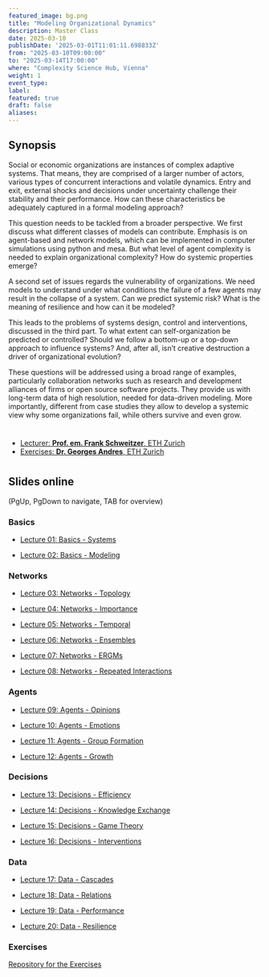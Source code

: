 ```yaml
---
featured_image: bg.png
title: "Modeling Organizational Dynamics" 
description: Master Class
date: 2025-03-10
publishDate: '2025-03-01T11:01:11.698833Z'
from: "2025-03-10T09:00:00"
to: "2025-03-14T17:00:00"
where: "Complexity Science Hub, Vienna"
weight: 1
event_type: 
label: 
featured: true
draft: false
aliases:
---
```



## Synopsis


Social or economic organizations are instances of complex adaptive systems. That means, they are comprised of a larger number of actors, various types of concurrent interactions and  volatile dynamics. Entry and exit, external shocks and decisions under uncertainty challenge their stability and their performance.
How can these characteristics be adequately captured in a formal modeling approach?

This question needs to be tackled from a broader perspective. We first discuss what different classes of models can contribute. Emphasis is on agent-based and network models, which can be implemented in computer simulations using python and mesa. But what level of agent complexity is needed to explain organizational complexity? How do systemic properties emerge? 

A second set of issues regards the vulnerability of organizations. We need models to understand under what conditions the failure of a few agents may result in the collapse of a system. Can we predict systemic risk? What is the meaning of resilience and how can it be modeled? 

This leads to the problems of systems design, control and interventions, discussed in the third part. To what extent can self-organization be predicted or controlled? Should we follow a bottom-up or a top-down approach to influence systems? And, after all, isn’t creative destruction a driver of organizational evolution? 

These questions will be addressed using a broad range of examples, particularly  collaboration networks such as research and development alliances of firms or open source software projects. They provide us with long-term data of high resolution, needed for data-driven modeling. More importantly, different from case studies they allow to develop a systemic view why some organizations fail, while others survive and even grow.


# 

- [Lecturer: **Prof. em. Frank Schweitzer**, ETH Zurich](https://www.sg.ethz.ch/team/frank_schweitzer/)
- [Exercises: **Dr. Georges Andres**, ETH Zurich](https://www.sg.ethz.ch/team/georges_andres/)

# 


## Slides online

(PgUp, PgDown to navigate, TAB for overview)  


### Basics 


- <a href="/presentations/slides01.html"
target="_blank">Lecture 01: Basics - Systems</a>

- <a href="/presentations/slides02.html"
target="_blank">Lecture 02: Basics - Modeling</a>


### Networks 

- <a href="/presentations/slides03.html"
target="_blank">Lecture 03: Networks - Topology</a>


- <a href="/presentations/slides04.html"
target="_blank">Lecture 04: Networks - Importance</a>


- <a href="/presentations/slides05.html"
target="_blank">Lecture 05: Networks - Temporal</a>

- <a href="/presentations/slides06.html"
target="_blank">Lecture 06: Networks - Ensembles</a>



- <a href="/presentations/slides07.html"
target="_blank">Lecture 07: Networks - ERGMs</a>


- <a href="/presentations/slides08.html"
target="_blank">Lecture 08: Networks - Repeated Interactions</a>


### Agents 

- <a href="/presentations/slides09.html"
target="_blank">Lecture 09: Agents - Opinions</a>

- <a href="/presentations/slides10.html"
target="_blank">Lecture 10: Agents - Emotions</a>


- <a href="/presentations/slides11.html"
target="_blank">Lecture 11: Agents - Group Formation</a>

- <a href="/presentations/slides12.html"
target="_blank">Lecture 12: Agents - Growth</a>


### Decisions 

- <a href="/presentations/slides13.html"
target="_blank">Lecture 13: Decisions - Efficiency</a>

- <a href="/presentations/slides14.html"
target="_blank">Lecture 14: Decisions - Knowledge Exchange</a>


- <a href="/presentations/slides15.html"
target="_blank">Lecture 15: Decisions - Game Theory</a>

- <a href="/presentations/slides16.html"
target="_blank">Lecture 16: Decisions - Interventions</a>

### Data 


- <a href="/presentations/slides17.html"
target="_blank">Lecture 17: Data - Cascades</a>

- <a href="/presentations/slides18.html"
target="_blank">Lecture 18: Data - Relations</a>


- <a href="/presentations/slides19.html"
target="_blank">Lecture 19: Data - Performance</a>

- <a href="/presentations/slides20.html"
target="_blank">Lecture 20: Data - Resilience</a>

### Exercises
[Repository for the Exercises](https://github.com/sg-dev/Exercises-Modeling-Organizational-Dynamics)



